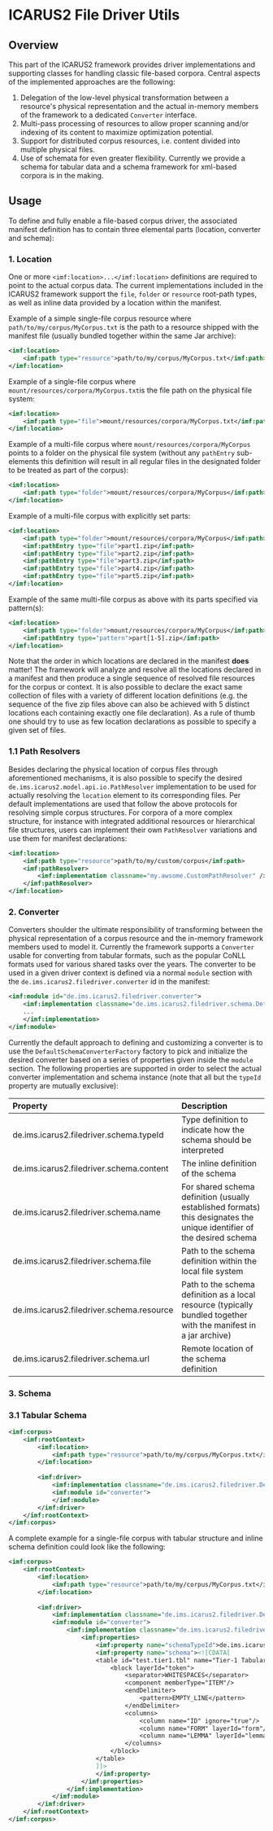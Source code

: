 # ICARUS2 File Driver Utils

## Overview

This part of the ICARUS2 framework provides driver implementations and supporting classes for handling classic file-based corpora. Central aspects of the implemented approaches are the following:

1. Delegation of the low-level physical transformation between a resource's physical representation and the actual in-memory members of the framework to a dedicated `Converter` interface.
1. Multi-pass processing of resources to allow proper scanning and/or indexing of its content to maximize optimization potential.
1. Support for distributed corpus resources, i.e. content divided into multiple physical files.
1. Use of schemata for even greater flexibility. Currently we provide a schema for tabular data and a schema framework for xml-based corpora is in the making.

## Usage

To define and fully enable a file-based corpus driver, the associated manifest definition has to contain three elemental parts (location, converter and schema):

### 1. Location

One or more `<imf:location>...</imf:location>` definitions are required to point to the actual corpus data. The current implementations included in the ICARUS2 framework support the `file`, `folder` or `resource` root-path types, as well as inline data provided by a location within the manifest.

Example of a simple single-file corpus resource where `path/to/my/corpus/MyCorpus.txt` is the path to a resource shipped with the manifest file (usually bundled together within the same Jar archive):

```xml
<imf:location>
	<imf:path type="resource">path/to/my/corpus/MyCorpus.txt</imf:path>
</imf:location>
```

Example of a single-file corpus where `mount/resources/corpora/MyCorpus.txt`is the file path on the physical file system:

```xml
<imf:location>
	<imf:path type="file">mount/resources/corpora/MyCorpus.txt</imf:path>
</imf:location>
```

Example of a multi-file corpus where `mount/resources/corpora/MyCorpus` points to a folder on the physical file system (without any `pathEntry` sub-elements this definition will result in all regular files in the designated folder to be treated as part of the corpus):

```xml
<imf:location>
	<imf:path type="folder">mount/resources/corpora/MyCorpus</imf:path>
</imf:location>
```

Example of a multi-file corpus with explicitly set parts:

```xml
<imf:location>
	<imf:path type="folder">mount/resources/corpora/MyCorpus</imf:path>
	<imf:pathEntry type="file">part1.zip</imf:path>
	<imf:pathEntry type="file">part2.zip</imf:path>
	<imf:pathEntry type="file">part3.zip</imf:path>
	<imf:pathEntry type="file">part4.zip</imf:path>
	<imf:pathEntry type="file">part5.zip</imf:path>
</imf:location>
```

Example of the same multi-file corpus as above with its parts specified via pattern(s):

```xml
<imf:location>
	<imf:path type="folder">mount/resources/corpora/MyCorpus</imf:path>
	<imf:pathEntry type="pattern">part[1-5].zip</imf:path>
</imf:location>
```

Note that the order in which locations are declared in the manifest **does** matter! The framework will analyze and resolve all the locations declared in a manifest and then produce a single sequence of resolved file resources for the corpus or context. It is also possible to declare the exact same collection of files with a variety of different location definitions (e.g. the sequence of the five zip files above can also be achieved with 5 distinct locations each containing exactly one file declaration). As a rule of thumb one should try to use as few location declarations as possible to specify a given set of files.

### 1.1 Path Resolvers

Besides declaring the physical location of corpus files through aforementioned mechanisms, it is also possible to specify the desired `de.ims.icarus2.model.api.io.PathResolver` implementation to be used for actually resolving the `location` element to its corresponding files. Per default implementations are used that follow the above protocols for resolving simple corpus structures. For corpora of a more complex structure, for instance with integrated additional resources or hierarchical file structures, users can implement their own `PathResolver` variations and use them for manifest declarations:

```xml
<imf:location>
	<imf:path type="resource">path/to/my/custom/corpus</imf:path>
	<imf:pathResolver>
		<imf:implementation classname="my.awsome.CustomPathResolver" />
	</imf:pathResolver>
</imf:location>
```

### 2. Converter

Converters shoulder the ultimate responsibility of transforming between the physical representation of a corpus resource and the in-memory framework members used to model it. Currently the framework supports a `Converter` usable for converting from tabular formats, such as the popular CoNLL formats used for various shared tasks over the years. The converter to be used in a given driver context is defined via a normal `module` section with the `de.ims.icarus2.filedriver.converter` id in the manifest:

```xml			
<imf:module id="de.ims.icarus2.filedriver.converter">
	<imf:implementation classname="de.ims.icarus2.filedriver.schema.DefaultSchemaConverterFactory" factory="true">
	...
	</imf:implementation>
</imf:module>
```

Currently the default approach to defining and customizing a converter is to use the `DefaultSchemaConverterFactory` factory to pick and initialize the desired converter based on a series of properties given inside the `module` section. The following properties are supported in order to select the actual converter implementation and schema instance (note that all but the `typeId` property are mutually exclusive):

|          Property                            |               Description                        |
|:---------------------------------------------|:-------------------------------------------------| 
| de.ims.icarus2.filedriver.schema.typeId      | Type definition to indicate how the schema should be interpreted |
| de.ims.icarus2.filedriver.schema.content     | The inline definition of the schema              |
| de.ims.icarus2.filedriver.schema.name        | For shared schema definition (usually established formats) this designates the unique identifier of the desired schema |
| de.ims.icarus2.filedriver.schema.file        | Path to the schema definition within the local file system |
| de.ims.icarus2.filedriver.schema.resource    | Path to the schema definition as a local resource (typically bundled together with the manifest in a jar archive) |
| de.ims.icarus2.filedriver.schema.url         | Remote location of the schema definition |

### 3. Schema

### 3.1 Tabular Schema

```xml
<imf:corpus>
	<imf:rootContext>
		<imf:location>
			<imf:path type="resource">path/to/my/corpus/MyCorpus.txt</imf:path>
		</imf:location>
		
		<imf:driver>
			<imf:implementation classname="de.ims.icarus2.filedriver.DefaultFileDriverFactory" factory="true" />			
			<imf:module id="converter">
			</imf:module>
		</imf:driver>
	</imf:rootContext>
</imf:corpus>
```


A complete example for a single-file corpus with tabular structure and inline schema definition could look like the following:

```xml
<imf:corpus>
	<imf:rootContext>
		<imf:location>
			<imf:path type="resource">path/to/my/corpus/MyCorpus.txt</imf:path>
		</imf:location>
		
		<imf:driver>
			<imf:implementation classname="de.ims.icarus2.filedriver.DefaultFileDriverFactory" factory="true" />			
			<imf:module id="converter">
				<imf:implementation classname="de.ims.icarus2.filedriver.schema.DefaultSchemaConverterFactory" factory="true">
					<imf:properties>
						<imf:property name="schemaTypeId">de.ims.icarus2.filedriver.schema.tabular</imf:property>
						<imf:property name="schema"><![CDATA[
						<table id="test.tier1.tbl" name="Tier-1 Tabular Format"  group-id="main">
							<block layerId="token">
								<separator>WHITESPACES</separator>
								<component memberType="ITEM"/>
								<endDelimiter>
									<pattern>EMPTY_LINE</pattern>
								</endDelimiter>
								<columns>
									<column name="ID" ignore="true"/>
									<column name="FORM" layerId="form"/>
									<column name="LEMMA" layerId="lemma"/>
								</columns>
							</block>
						</table>
						]]>
						</imf:property>
					</imf:properties>
				</imf:implementation>
			</imf:module>
		</imf:driver>
	</imf:rootContext>
</imf:corpus>
```

